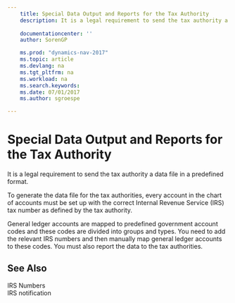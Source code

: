 ```yaml
---
    title: Special Data Output and Reports for the Tax Authority 
    description: It is a legal requirement to send the tax authority a data file in a predefined format.
    
    documentationcenter: ''
    author: SorenGP

    ms.prod: "dynamics-nav-2017"
    ms.topic: article
    ms.devlang: na
    ms.tgt_pltfrm: na
    ms.workload: na
    ms.search.keywords:
    ms.date: 07/01/2017
    ms.author: sgroespe

---
```

# Special Data Output and Reports for the Tax Authority
It is a legal requirement to send the tax authority a data file in a predefined format.  
  
 To generate the data file for the tax authorities, every account in the chart of accounts must be set up with the correct Internal Revenue Service (IRS) tax number as defined by the tax authority.  
  
 General ledger accounts are mapped to predefined government account codes and these codes are divided into groups and types. You need to add the relevant IRS numbers and then manually map general ledger accounts to these codes. You must also report the data to the tax authorities.  
  
## See Also  
 IRS Numbers   
 IRS notification